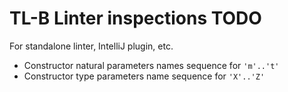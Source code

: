 # TL-B Linter inspections TODO
For standalone linter, IntelliJ plugin, etc.


- Constructor natural parameters names sequence for `'m'..'t'`
- Constructor type parameters name sequence for `'X'..'Z'`
